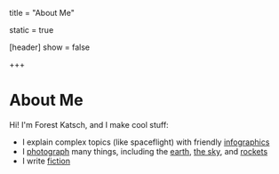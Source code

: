 
title = "About Me"

static = true

[header]
show = false

+++

# About Me

Hi! I'm Forest Katsch, and I make cool stuff:

* I explain complex topics (like spaceflight) with friendly [infographics](/infographics)
* I [photograph](/photos) many things, including the [earth](/photos/landscape), [the sky](/photos/sky), and [rockets](/tags/rocket)
* I write [fiction](/stories)

